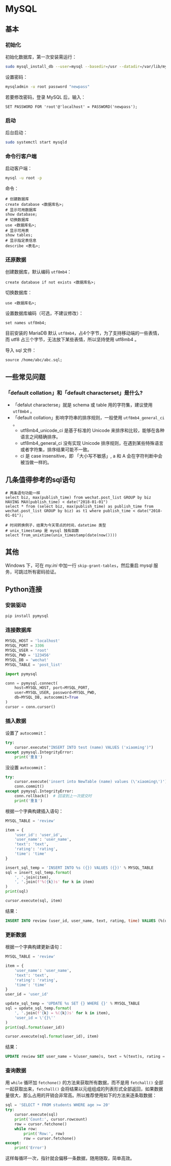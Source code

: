 # MySQL

## 基本

### 初始化

初始化数据库，第一次安装需运行：

```bash
sudo mysql_install_db --user=mysql --basedir=/usr --datadir=/var/lib/mysql
```

设置密码：

```bash
mysqladmin -u root password "newpass"
```

若要修改密码，登录 MySQL 后，输入：

```mysql
SET PASSWORD FOR 'root'@'localhost' = PASSWORD('newpass');
```

### 启动

后台启动：

```bash
sudo systemctl start mysqld
```

### 命令行客户端

启动客户端：

```bash
mysql -u root -p
```

命令：

```mysql
# 创建数据库
create database <数据库名>;
# 显示可用数据库
show database; 
# 切换数据库
use <数据库名>;
# 显示可用表
show tables; 
# 显示指定表信息
describe <表名>; 
```

### 还原数据

创建数据库，默认编码 `utf8mb4`：

```mysql
create database if not exists <数据库名>;
```

切换数据库：

```mysql
use <数据库名>;
```

设置数据库编码（可选，不建议修改）：

```mysql
set names utf8mb4;
```

目前安装的 MariaDB 默认 `utf8mb4`，占4个字节，为了支持移动端的一些表情，而 utf8 占三个字节，无法放下某些表情，所以坚持使用 utf8mb4 。

导入 sql 文件：

```mysql
source /home/abc/abc.sql;
```

## 一些常见问题

### 「default collation」和「default characterset」是什么?

- 「defalut characterse」就是 schema 或 table 用的字符集，建议使用 `utf8mb4` 。
- 「default collation」影响字符串的排序规则，一般使用 `utf8mb4_general_ci` 。
    - utf8mb4_unicode_ci 是基于标准的 Unicode 来排序和比较，能够在各种语言之间精确排序。
    - utf8mb4_general_ci 没有实现 Unicode 排序规则，在遇到某些特殊语言或者字符集，排序结果可能不一致。
    - ci 是 case insensitive，即 「大小写不敏感」, a 和 A 会在字符判断中会被当做一样的。

## 几条值得参考的sql语句

```mysql
# 两条语句功能一样
select biz, max(publish_time) from wechat.post_list GROUP by biz HAVING MAX(publish_time) < date("2018-01-01")
select * from (select biz, max(publish_time) as publish_time from wechat.post_list GROUP by biz) as t1 where publish_time < date("2018-01-01");

# 时间转换例子，结果为今天零点的时间，datetime 类型
# unix_timestamp 是 mysql 独有函数
select from_unixtime(unix_timestamp(date(now())))
```

## 其他

Windows 下，可在 *my.ini* 中加一行 `skip-grant-tables`，然后重启 mysql 服务，可跳过所有密码验证。

## Python连接

### 安装驱动

```bash
pip install pymysql
```

### 连接数据库

```python
MYSQL_HOST = 'localhost'
MYSQL_PORT = 3306
MYSQL_USER = 'root'
MYSQL_PWD = '123456'
MYSQL_DB = 'wechat'
MYSQL_TABLE = 'post_list'

import pymysql

conn = pymysql.connect(
    host=MYSQL_HOST, port=MYSQL_PORT,
    user=MYSQL_USER, password=MYSQL_PWD,
    db=MYSQL_DB, autocommit=True
)
cursor = conn.cursor()
```

### 插入数据

设置了 `autocommit`：

```python
try:
    cursor.execute("INSERT INTO test (name) VALUES ('xiaoming')")
except pymysql.IntegrityError:
    print('重复')
```

没设置 `autocommit`：

```python
try:
    cursor.execute('insert into NewTable (name) values (\'xiaoming\')')
    conn.commit()
except pymysql.IntegrityError:
    conn.rollback()  # 回滚到上一次提交时
    print('重复')
```

根据一个字典构建插入语句：

```python
MYSQL_TABLE = 'review'

item = {
    'user_id': 'user_id',
    'user_name': 'user_name',
    'text': 'text',
    'rating': 'rating',
    'time': 'time'
}

insert_sql_temp = 'INSERT INTO %s ({}) VALUES ({})' % MYSQL_TABLE
sql = insert_sql_temp.format(
    ', '.join(item),
    ', '.join(f'%({k})s' for k in item)
)
print(sql)

cursor.execute(sql, item)
```

结果：

```sql
INSERT INTO review (user_id, user_name, text, rating, time) VALUES (%(user_id)s, %(user_name)s, %(text)s, %(rating)s, %(time)s)
```

### 更新数据

根据一个字典构建更新语句：

```python
MYSQL_TABLE = 'review'

item = {
    'user_name': 'user_name',
    'text': 'text',
    'rating': 'rating',
    'time': 'time'
}
user_id = 'user_id'

update_sql_temp = 'UPDATE %s SET {} WHERE {}' % MYSQL_TABLE
sql = update_sql_temp.format(
    ', '.join(f'{k} = %({k})s' for k in item),
    'user_id = \'{}\''
)
print(sql.format(user_id))

cursor.execute(sql.format(user_id), item)
```

结果：

```sql
UPDATE review SET user_name = %(user_name)s, text = %(text)s, rating = %(rating)s, time = %(time)s WHERE user_id = 'user_id'
```

### 查询数据

用 `while` 循环加 `fetchone()` 的方法来获取所有数据，而不是用 `fetchall()` 全部一起获取出来，`fetchall()` 会将结果以元组组成的列表形式全部返回，如果数据量很大，那么占用的开销会非常高。所以推荐使用如下的方法来逐条取数据：

```python
sql = 'SELECT * FROM students WHERE age >= 20'
try:
    cursor.execute(sql)
    print('Count:', cursor.rowcount)
    row = cursor.fetchone()
    while row:
        print('Row:', row)
        row = cursor.fetchone()
except:
    print('Error')
```

这样每循环一次，指针就会偏移一条数据，随用随取，简单高效。